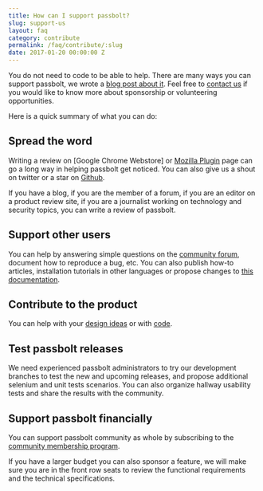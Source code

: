 ```yaml
---
title: How can I support passbolt?
slug: support-us
layout: faq
category: contribute
permalink: /faq/contribute/:slug
date: 2017-01-20 00:00:00 Z
---
```

You do not need to code to be able to help. There are many ways you can support passbolt, we wrote a
[blog post about it](https://medium.com/passbolt/are-you-doing-your-part-5d1b68e12f35).
Feel free to [contact us](mailto:contact@passbolt.com) if you would like to know more about 
sponsorship or volunteering opportunities. 

Here is a quick summary of what you can do:

## Spread the word

Writing a review on [Google Chrome Webstore] or 
[Mozilla Plugin](https://addons.mozilla.org/en-US/firefox/addon/passbolt/reviews/) page can go a long 
way in helping passbolt get noticed. You can also give us a shout on twitter or a star 
on [Github](http://github.com/passbolt/).

If you have a blog, if you are the member of a forum, if you are an editor on a product review site, 
if you are a journalist working on technology and security topics, you can write a review of passbolt.

## Support other users

You can help by answering simple questions on the [community forum](https://community.passbolt.com),
document how to reproduce a bug, etc. You can also publish how-to articles, installation tutorials in 
other languages or propose changes to [this documentation](https://github.com/passbolt/passbolt_help).

## Contribute to the product

You can help with your [design ideas](/faq/start/design-contribution) 
or with [code](/faq/start/code-contribution).

## Test passbolt releases

We need experienced passbolt administrators to try our development branches to test the new and upcoming 
releases, and propose additional selenium and unit tests scenarios.
You can also organize hallway usability tests and share the results with the community.

## Support passbolt financially

You can support passbolt community as whole by subscribing to the 
[community membership program](https://www.passbolt.com/services/community).

If you have a larger budget you can also sponsor a feature, we will make sure you are in the
front row seats to review the functional requirements and the technical specifications. 
